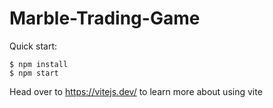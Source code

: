 # Marble-Trading-Game

Quick start:

```
$ npm install
$ npm start
````

Head over to https://vitejs.dev/ to learn more about using vite